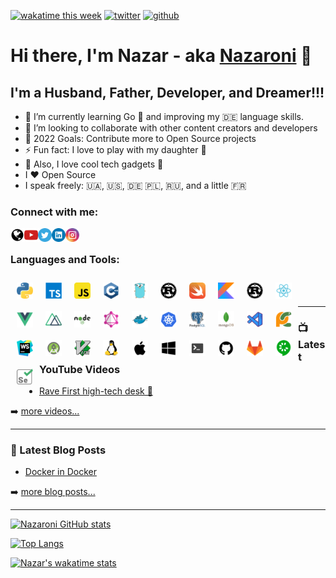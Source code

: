 [![wakatime this week](https://wakatime.com/badge/user/817b9cb0-035d-479f-963a-a733daa8ff53.svg)](https://wakatime.com/@817b9cb0-035d-479f-963a-a733daa8ff53)
[![twitter](https://img.shields.io/twitter/follow/Nazaroni?label=followers&logo=twitter&color=%23007ec6&style=flat)](https://twitter.com/Nazaroni)
[![github](https://img.shields.io/github/followers/Nazaroni?logo=github&style=flat)](https://github.com/Nazaroni?tab=followers)

# Hi there, I'm Nazar - aka [Nazaroni][website] 👋


## I'm a Husband, Father, Developer, and Dreamer!!!

- 🌱 I’m currently learning Go :ghost: and improving my :de: language skills.
- 👯 I’m looking to collaborate with other content creators and developers
- 🥅 2022 Goals: Contribute more to Open Source projects
- ⚡ Fun fact: I love to play with my daughter :girl: 
- :electric_plug: Also, I love cool tech gadgets :movie_camera: 
- I ❤️ Open Source
- I speak freely: :ukraine:, :us:, :de: :poland:, :ru:, and a little :fr:

### Connect with me:

[<img align="left" alt="Nazaroni" width="22px" src="assets/globe.webp"/>][website]
[<img align="left" alt="Nazaroni | YouTube" width="22px" src="assets/youtube.webp"/>][youtube]
[<img align="left" alt="Nazaroni | Twitter" width="22px" src="assets/twitter.webp"/>][twitter]
[<img align="left" alt="Nazaroni | LinkedIn" width="22px" src="assets/linkedin.webp"/>][linkedin]
[<img align="left" alt="Nazaroni | Instagram" width="22px" src="assets/instagram.webp"/>][instagram]

<br />

### Languages and Tools:

<img align="left" alt="Python" width="26px" style="padding:10px" src="assets/python.webp" />
<img align="left" alt="TypeScript" width="26px" style="padding:10px" src="assets/typescript.webp" />
<img align="left" alt="JavaScript" width="26px" style="padding:10px" src="assets/javascript.webp" />
<img align="left" alt="C++" width="26px" style="padding:10px" src="assets/cpp.webp" />
<img align="left" alt="Go" width="26px" style="padding:10px" src="assets/go.webp" />
<img align="left" alt="Rust" width="26px" style="padding:10px" src="assets/rust.webp" />
<img align="left" alt="Swift" width="26px" style="padding:10px" src="assets/swift.png" />
<img align="left" alt="Kotlin" width="26px" style="padding:10px" src="assets/kotlin.png" />
<img align="left" alt="Rust" width="26px" style="padding:10px" src="assets/rust.webp" />
<img align="left" alt="React" width="26px" style="padding:10px" src="assets/react.webp" />
<img align="left" alt="Vue" width="26px" style="padding:10px" src="assets/vuejs.webp" />
<img align="left" alt="Nuxt" width="26px" style="padding:10px" src="assets/nuxt-dot-js.png" />
<img align="left" alt="NodeJS" width="26px" style="padding:10px" src="assets/nodejs.webp" />
<img align="left" alt="GraphQL" width="26px" style="padding:10px" src="assets/graphql.png" />
<img align="left" alt="Docker" width="26px" style="padding:10px" src="assets/docker.webp" />
<img align="left" alt="k8s" width="26px" style="padding:10px" src="assets/kubernets.png" />
<img align="left" alt="PostgreSQL" width="26px" style="padding:10px" src="assets/postgresql.webp" />
<img align="left" alt="MongoDB" width="26px" style="padding:10px" src="assets/mongodb.webp" />
<img align="left" alt="Visual Studio Code" width="26px" style="padding:10px" src="assets/vs_code_dark.png" />
<img align="left" alt="PyCharm" width="26px" style="padding:10px" src="assets/pycharm.webp" />
<img align="left" alt="WebStorm" width="26px" style="padding:10px" src="assets/webstorm.png" />
<img align="left" alt="Android Studio" width="26px" style="padding:10px" src="assets/android-studio.png" />
<img align="left" alt="Vim" width="26px" style="padding:10px" src="assets/vim.png" />
<img align="left" alt="Linux" width="26px" style="padding:10px" src="assets/linux.webp" />
<img align="left" alt="MacOS" width="26px" style="padding:10px" src="assets/apple.webp" />
<img align="left" alt="Windows" width="26px" style="padding:10px" src="assets/windows.webp" />
<img align="left" alt="Terminal" width="26px" style="padding:10px" src="assets/terminal.webp" />
<img align="left" alt="GitHub" width="26px" style="padding:10px" src="assets/github.webp" />
<img align="left" alt="GitLab" width="26px" style="padding:10px" src="assets/gitlab.webp" />
<img align="left" alt="Cucumber" width="26px" style="padding:10px" src="assets/cucumber.png" />
<img align="left" alt="Selenium" width="26px" style="padding:10px" src="assets/Selenium-Logo.png" />

<br />
<br />

---

### 📺 Latest YouTube Videos

<!-- YOUTUBE:START -->
- [Rave First high-tech desk 🤯](https://youtu.be/hD-lNMkbV3M)
<!-- YOUTUBE:END -->

➡️ [more videos...](https://youtube.com/nazarmalyy)

---

### 📕 Latest Blog Posts

<!-- BLOG-POST-LIST:START -->
- [Docker in Docker](https://https://dev.to/nazaroni)

<!-- BLOG-POST-LIST:END -->

➡️ [more blog posts...](https://https://dev.to/nazaroni)

---

[![Nazaroni GitHub stats](https://github-readme-stats.vercel.app/api?username=Nazaroni&count_private=true&show_icons=true)](https://github.com/Nazaroni)


[![Top Langs](https://github-readme-stats.vercel.app/api/top-langs/?username=nazaroni&langs_count=16&layout=compact)](https://github.com/Nazaroni)


<!--START_SECTION:waka-->
[![Nazar's wakatime stats](https://github-readme-stats.vercel.app/api/wakatime?username=nazaroni&v=2&layout=compact)](https://github.com/Nazaroni)
<!--END_SECTION:waka-->


[website]: https://github.com/Nazaroni
[twitter]: https://twitter.com/Nazaroni
[youtube]: https://www.youtube.com/NazarMalyy
[instagram]: https://instagram.com/nazaroni
[linkedin]: https://linkedin.com/in/nazarmalyy

